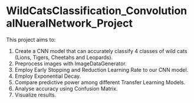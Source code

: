 # WildCatsClassification_ConvolutionalNueralNetwork_Project

This project aims to:

1) Create a CNN model that can accurately classify 4 classes of wild cats (Lions, Tigers, Cheetahs and Leopards).
2) Preprocess images with ImageDataGenerator.
3) Employ Early Stopping and Reduction Learning Rate to our CNN model.
4) Employ Exponential Decay.
5) Compare predictive power among different Transfer Learning Models.
6) Analyse accuracy using Confusion Matrix.
7) Visualize results.
